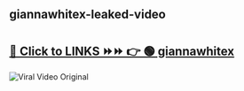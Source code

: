 
 ## giannawhitex-leaked-video 

# <h2><a href="https://clipsfans.com/giannawhitex&ref=git">🔗 Click to LINKS ⏩⏩ 👉 🟢 giannawhitex </a></h2>

<a href="https://clipsfans.com/giannawhitex&ref=git" rel="nofollow" data-target="animated-image.originalLink"><img src="https://i.ibb.co.com/xMMVF88/686577567.gif" alt="Viral Video Original" style="max-width: 100%; display: inline-block;" data-target="animated-image.originalImage"></a>
